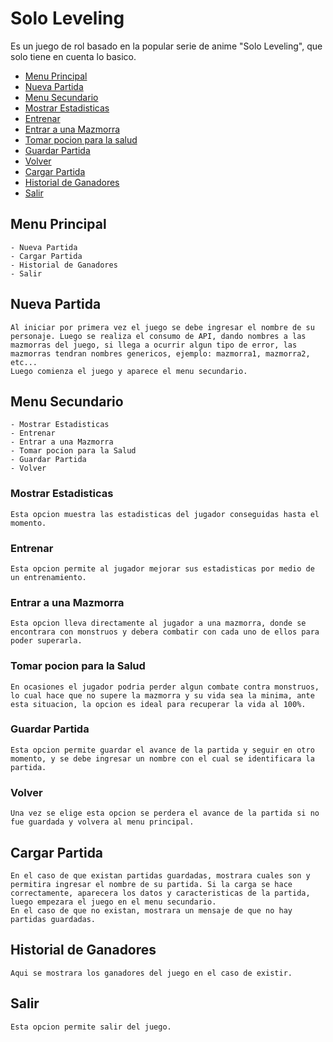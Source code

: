 # Solo Leveling

Es un juego de rol basado en la popular serie de anime "Solo Leveling", que solo tiene en cuenta lo basico.

- [Menu Principal](#menu-principal)
- [Nueva Partida](#nueva-partida)
- [Menu Secundario](#menu-secundario)
- [Mostrar Estadisticas](#mostrar-estadisticas)
- [Entrenar](#entrenar)
- [Entrar a una Mazmorra](#entrar-a-una-mazmorra)
- [Tomar pocion para la salud](#tomar-pocion-para-la-salud)
- [Guardar Partida](#guardar-partida)
- [Volver](#volver)
- [Cargar Partida](#cargar-partida)
- [Historial de Ganadores](#historial-de-ganadores)
- [Salir](#salir)


## Menu Principal

    - Nueva Partida
    - Cargar Partida
    - Historial de Ganadores
    - Salir

## Nueva Partida

    Al iniciar por primera vez el juego se debe ingresar el nombre de su personaje. Luego se realiza el consumo de API, dando nombres a las mazmorras del juego, si llega a ocurrir algun tipo de error, las mazmorras tendran nombres genericos, ejemplo: mazmorra1, mazmorra2, etc... 
    Luego comienza el juego y aparece el menu secundario.

## Menu Secundario

    - Mostrar Estadisticas
    - Entrenar
    - Entrar a una Mazmorra
    - Tomar pocion para la Salud
    - Guardar Partida
    - Volver

### Mostrar Estadisticas

    Esta opcion muestra las estadisticas del jugador conseguidas hasta el momento.

### Entrenar

    Esta opcion permite al jugador mejorar sus estadisticas por medio de un entrenamiento.

### Entrar a una Mazmorra

    Esta opcion lleva directamente al jugador a una mazmorra, donde se encontrara con monstruos y debera combatir con cada uno de ellos para poder superarla.

### Tomar pocion para la Salud

    En ocasiones el jugador podria perder algun combate contra monstruos, lo cual hace que no supere la mazmorra y su vida sea la minima, ante esta situacion, la opcion es ideal para recuperar la vida al 100%.

### Guardar Partida

    Esta opcion permite guardar el avance de la partida y seguir en otro momento, y se debe ingresar un nombre con el cual se identificara la partida.

### Volver

    Una vez se elige esta opcion se perdera el avance de la partida si no fue guardada y volvera al menu principal.

## Cargar Partida

    En el caso de que existan partidas guardadas, mostrara cuales son y permitira ingresar el nombre de su partida. Si la carga se hace correctamente, aparecera los datos y caracteristicas de la partida, luego empezara el juego en el menu secundario.
    En el caso de que no existan, mostrara un mensaje de que no hay partidas guardadas.

## Historial de Ganadores

    Aqui se mostrara los ganadores del juego en el caso de existir.

## Salir

    Esta opcion permite salir del juego.




    





